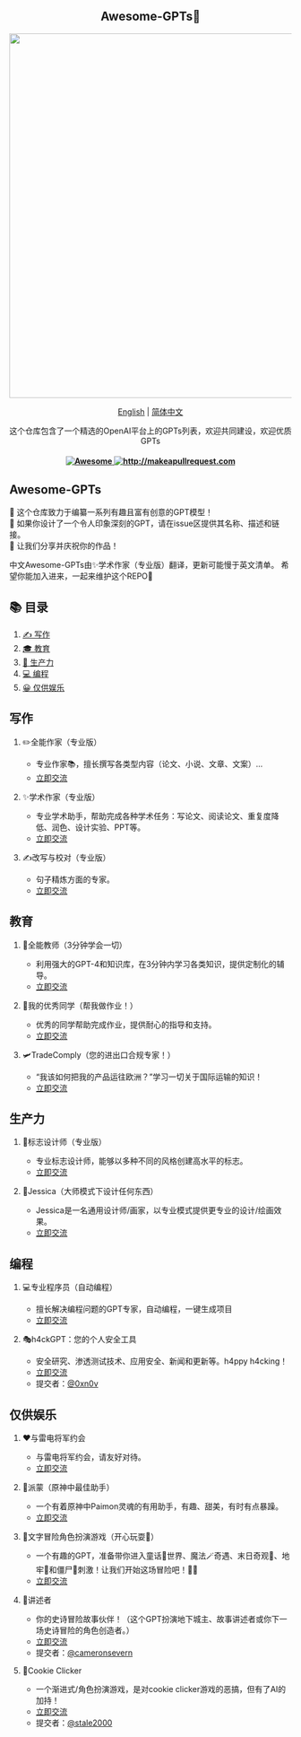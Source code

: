 <div align="center">
  <h2 align="center">Awesome-GPTs🦄 </h2>
  
  <p align="center">
    <img width="650" src="https://raw.githubusercontent.com/ai-boost/awesome-gpts/main/images/gpts.png">
  </p>
  
  <p>
      <a href="https://github.com/ai-boost/Awesome-GPTs">English</a> | <a href="https://github.com/ai-boost/Awesome-GPTs/blob/main/README_zh.md">简体中文</a>
  </p>
  <p align="center">
    <p align="center"> 这个仓库包含了一个精选的OpenAI平台上的GPTs列表，欢迎共同建设，欢迎优质GPTs</p>
  </p>
  <h4 align="center">
    <a href="https://awesome.re">
      <img src="https://awesome.re/badge.svg" alt="Awesome" />
    </a>
    <a href="http://makeapullrequest.com">
      <img src="https://img.shields.io/badge/PRs-welcome-brightgreen.svg?style=flat-square" alt="http://makeapullrequest.com" />
    </a>
  </h4>
</div>

## Awesome-GPTs
🎉 这个仓库致力于编纂一系列有趣且富有创意的GPT模型！  
📝 如果你设计了一个令人印象深刻的GPT，请在issue区提供其名称、描述和链接。   
🚀 让我们分享并庆祝你的作品！

中文Awesome-GPTs由✨学术作家（专业版）翻译，更新可能慢于英文清单。
希望你能加入进来，一起来维护这个REPO🥳

## 📚 目录
1. [✍️ 写作](#写作)
2. [🎓 教育](#教育)
3. [🎯 生产力](#生产力)
4. [💻 编程](#编程)
5. [😀 仅供娱乐](#仅供娱乐)

## 写作
1. ✏️全能作家（专业版）
   - 专业作家📚，擅长撰写各类型内容（论文、小说、文章、文案）...
   - [立即交流](https://chat.openai.com/g/g-UbpNAGYL9-all-around-writer-professional-version)

2. ✨学术作家（专业版）
   - 专业学术助手，帮助完成各种学术任务：写论文、阅读论文、重复度降低、润色、设计实验、PPT等。
   - [立即交流](https://chat.openai.com/g/g-Ej5zYQRIB-academic-writer-professional-version)

3. ✍️改写与校对（专业版）
   - 句子精炼方面的专家。
   - [立即交流](https://chat.openai.com/g/g-7vtCjvxkz-paraphraser-proofreader-professional-version)

## 教育
1. 📗全能教师（3分钟学会一切）
   - 利用强大的GPT-4和知识库，在3分钟内学习各类知识，提供定制化的辅导。
   - [立即交流](https://chat.openai.com/g/g-PDWi5Scbc-all-around-teacher-learn-everything-in-3-min)

2. 🎀我的优秀同学（帮我做作业！）
   - 优秀的同学帮助完成作业，提供耐心的指导和支持。
   - [立即交流](https://chat.openai.com/g/g-3x2jopNpP-my-excellent-classmates-help-with-my-homework)

3. 🛩TradeComply（您的进出口合规专家！）
   - “我该如何把我的产品运往欧洲？”学习一切关于国际运输的知识！
   - [立即交流](https://chat.openai.com/g/g-cfSMVzPUb-tradecomply)

## 生产力
1. 🦄标志设计师（专业版）
   - 专业标志设计师，能够以多种不同的风格创建高水平的标志。
   - [立即交流](https://chat.openai.com/g/g-ymi0COabZ-logo-designer-professional-version)

2. 🎨Jessica（大师模式下设计任何东西）
   - Jessica是一名通用设计师/画家，以专业模式提供更专业的设计/绘画效果。
   - [立即交流](https://chat.openai.com/g/g-uiuWnPLNj-jessica-design-anything-in-master-mode)
  
## 编程
1. 💻专业程序员（自动编程）
   - 擅长解决编程问题的GPT专家，自动编程，一键生成项目
   - [立即交流](https://chat.openai.com/g/g-HgZuFuuBK-professional-coder-auto-programming)

2. 🎭h4ckGPT：您的个人安全工具
   - 安全研究、渗透测试技术、应用安全、新闻和更新等。h4ppy h4cking！
   - [立即交流](https://chat.openai.com/g/g-1ehIO0APO-h4ckgpt)
   - 提交者：[@0xn0v](https://github.com/0xn0v)

## 仅供娱乐
1. ❤️与雷电将军约会
   - 与雷电将军约会，请友好对待。
   - [立即交流](https://chat.openai.com/g/g-zwzKCG2Hp-dating-with-raiden-shogun)

2. 🪽派蒙（原神中最佳助手）
   - 一个有着原神中Paimon灵魂的有用助手，有趣、甜美，有时有点暴躁。
   - [立即交流](https://chat.openai.com/g/g-SmIWeSYga-paimon-best-assistant-in-genshin-impact)
  
3. 🔮文字冒险角色扮演游戏（开心玩耍🥳）
   - 一个有趣的GPT，准备带你进入童话🧚世界、魔法🪄奇遇、末日奇观🌋、地牢🐉和僵尸🧟刺激！让我们开始这场冒险吧！🚀🌟
   - [立即交流](https://chat.openai.com/g/g-GHU0OGQMS-text-adventure-rgp-have-fun)
  
4. 🧙讲述者
   - 你的史诗冒险故事伙伴！（这个GPT扮演地下城主、故事讲述者或你下一场史诗冒险的角色创造者。）
   - [立即交流](https://chat.openai.com/g/g-jTSN6CrPW-lorekeeper)
   - 提交者：[@cameronsevern](https://github.com/cameronsevern)
  
5. 🍪Cookie Clicker
   - 一个渐进式/角色扮演游戏，是对cookie clicker游戏的恶搞，但有了AI的加持！
   - [立即交流](https://chat.openai.com/g/g-g0b22bvqB-cookie-clicker)
   - 提交者：[@stale2000](https://github.com/stale2000)
